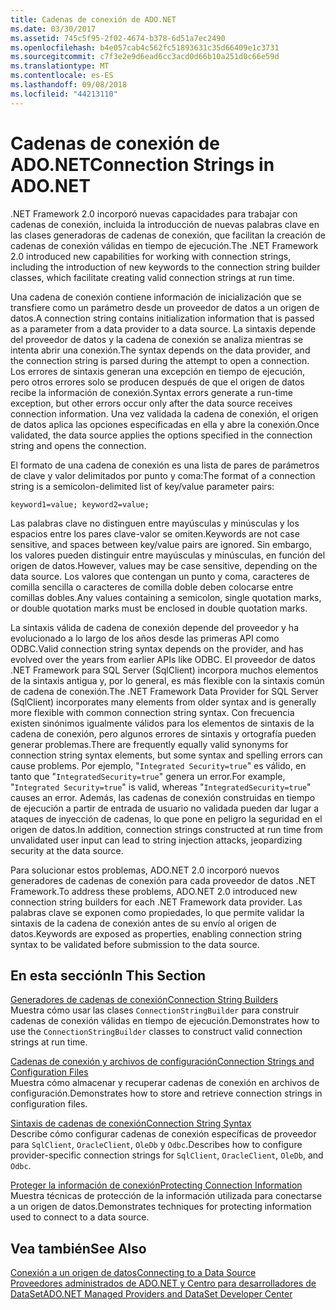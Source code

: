 ```yaml
---
title: Cadenas de conexión de ADO.NET
ms.date: 03/30/2017
ms.assetid: 745c5f95-2f02-4674-b378-6d51a7ec2490
ms.openlocfilehash: b4e057cab4c562fc51893631c35d66409e1c3731
ms.sourcegitcommit: c7f3e2e9d6ead6cc3acd0d66b10a251d0c66e59d
ms.translationtype: MT
ms.contentlocale: es-ES
ms.lasthandoff: 09/08/2018
ms.locfileid: "44213110"
---
```

# <a name="connection-strings-in-adonet"></a><span data-ttu-id="e9dae-102">Cadenas de conexión de ADO.NET</span><span class="sxs-lookup"><span data-stu-id="e9dae-102">Connection Strings in ADO.NET</span></span>
<span data-ttu-id="e9dae-103">.NET Framework 2.0 incorporó nuevas capacidades para trabajar con cadenas de conexión, incluida la introducción de nuevas palabras clave en las clases generadoras de cadenas de conexión, que facilitan la creación de cadenas de conexión válidas en tiempo de ejecución.</span><span class="sxs-lookup"><span data-stu-id="e9dae-103">The .NET Framework 2.0 introduced new capabilities for working with connection strings, including the introduction of new keywords to the connection string builder classes, which facilitate creating valid connection strings at run time.</span></span>  
  
 <span data-ttu-id="e9dae-104">Una cadena de conexión contiene información de inicialización que se transfiere como un parámetro desde un proveedor de datos a un origen de datos.</span><span class="sxs-lookup"><span data-stu-id="e9dae-104">A connection string contains initialization information that is passed as a parameter from a data provider to a data source.</span></span> <span data-ttu-id="e9dae-105">La sintaxis depende del proveedor de datos y la cadena de conexión se analiza mientras se intenta abrir una conexión.</span><span class="sxs-lookup"><span data-stu-id="e9dae-105">The syntax depends on the data provider, and the connection string is parsed during the attempt to open a connection.</span></span> <span data-ttu-id="e9dae-106">Los errores de sintaxis generan una excepción en tiempo de ejecución, pero otros errores solo se producen después de que el origen de datos recibe la información de conexión.</span><span class="sxs-lookup"><span data-stu-id="e9dae-106">Syntax errors generate a run-time exception, but other errors occur only after the data source receives connection information.</span></span> <span data-ttu-id="e9dae-107">Una vez validada la cadena de conexión, el origen de datos aplica las opciones especificadas en ella y abre la conexión.</span><span class="sxs-lookup"><span data-stu-id="e9dae-107">Once validated, the data source applies the options specified in the connection string and opens the connection.</span></span>  
  
 <span data-ttu-id="e9dae-108">El formato de una cadena de conexión es una lista de pares de parámetros de clave y valor delimitados por punto y coma:</span><span class="sxs-lookup"><span data-stu-id="e9dae-108">The format of a connection string is a semicolon-delimited list of key/value parameter pairs:</span></span>  
  
 `keyword1=value; keyword2=value;`  
  
 <span data-ttu-id="e9dae-109">Las palabras clave no distinguen entre mayúsculas y minúsculas y los espacios entre los pares clave-valor se omiten.</span><span class="sxs-lookup"><span data-stu-id="e9dae-109">Keywords are not case sensitive, and spaces between key/value pairs are ignored.</span></span> <span data-ttu-id="e9dae-110">Sin embargo, los valores pueden distinguir entre mayúsculas y minúsculas, en función del origen de datos.</span><span class="sxs-lookup"><span data-stu-id="e9dae-110">However, values may be case sensitive, depending on the data source.</span></span> <span data-ttu-id="e9dae-111">Los valores que contengan un punto y coma, caracteres de comilla sencilla o caracteres de comilla doble deben colocarse entre comillas dobles.</span><span class="sxs-lookup"><span data-stu-id="e9dae-111">Any values containing a semicolon, single quotation marks, or double quotation marks must be enclosed in double quotation marks.</span></span>  
  
 <span data-ttu-id="e9dae-112">La sintaxis válida de cadena de conexión depende del proveedor y ha evolucionado a lo largo de los años desde las primeras API como ODBC.</span><span class="sxs-lookup"><span data-stu-id="e9dae-112">Valid connection string syntax depends on the provider, and has evolved over the years from earlier APIs like ODBC.</span></span> <span data-ttu-id="e9dae-113">El proveedor de datos .NET Framework para SQL Server (SqlClient) incorpora muchos elementos de la sintaxis antigua y, por lo general, es más flexible con la sintaxis común de cadena de conexión.</span><span class="sxs-lookup"><span data-stu-id="e9dae-113">The .NET Framework Data Provider for SQL Server (SqlClient) incorporates many elements from older syntax and is generally more flexible with common connection string syntax.</span></span> <span data-ttu-id="e9dae-114">Con frecuencia existen sinónimos igualmente válidos para los elementos de sintaxis de la cadena de conexión, pero algunos errores de sintaxis y ortografía pueden generar problemas.</span><span class="sxs-lookup"><span data-stu-id="e9dae-114">There are frequently equally valid synonyms for connection string syntax elements, but some syntax and spelling errors can cause problems.</span></span> <span data-ttu-id="e9dae-115">Por ejemplo, "`Integrated Security=true`" es válido, en tanto que "`IntegratedSecurity=true`" genera un error.</span><span class="sxs-lookup"><span data-stu-id="e9dae-115">For example, "`Integrated Security=true`" is valid, whereas "`IntegratedSecurity=true`" causes an error.</span></span> <span data-ttu-id="e9dae-116">Además, las cadenas de conexión construidas en tiempo de ejecución a partir de entrada de usuario no validada pueden dar lugar a ataques de inyección de cadenas, lo que pone en peligro la seguridad en el origen de datos.</span><span class="sxs-lookup"><span data-stu-id="e9dae-116">In addition, connection strings constructed at run time from unvalidated user input can lead to string injection attacks, jeopardizing security at the data source.</span></span>  
  
 <span data-ttu-id="e9dae-117">Para solucionar estos problemas, ADO.NET 2.0 incorporó nuevos generadores de cadenas de conexión para cada proveedor de datos .NET Framework.</span><span class="sxs-lookup"><span data-stu-id="e9dae-117">To address these problems, ADO.NET 2.0 introduced new connection string builders for each .NET Framework data provider.</span></span> <span data-ttu-id="e9dae-118">Las palabras clave se exponen como propiedades, lo que permite validar la sintaxis de la cadena de conexión antes de su envío al origen de datos.</span><span class="sxs-lookup"><span data-stu-id="e9dae-118">Keywords are exposed as properties, enabling connection string syntax to be validated before submission to the data source.</span></span>  
  
## <a name="in-this-section"></a><span data-ttu-id="e9dae-119">En esta sección</span><span class="sxs-lookup"><span data-stu-id="e9dae-119">In This Section</span></span>  
 [<span data-ttu-id="e9dae-120">Generadores de cadenas de conexión</span><span class="sxs-lookup"><span data-stu-id="e9dae-120">Connection String Builders</span></span>](../../../../docs/framework/data/adonet/connection-string-builders.md)  
 <span data-ttu-id="e9dae-121">Muestra cómo usar las clases `ConnectionStringBuilder` para construir cadenas de conexión válidas en tiempo de ejecución.</span><span class="sxs-lookup"><span data-stu-id="e9dae-121">Demonstrates how to use the `ConnectionStringBuilder` classes to construct valid connection strings at run time.</span></span>  
  
 [<span data-ttu-id="e9dae-122">Cadenas de conexión y archivos de configuración</span><span class="sxs-lookup"><span data-stu-id="e9dae-122">Connection Strings and Configuration Files</span></span>](../../../../docs/framework/data/adonet/connection-strings-and-configuration-files.md)  
 <span data-ttu-id="e9dae-123">Muestra cómo almacenar y recuperar cadenas de conexión en archivos de configuración.</span><span class="sxs-lookup"><span data-stu-id="e9dae-123">Demonstrates how to store and retrieve connection strings in configuration files.</span></span>  
  
 [<span data-ttu-id="e9dae-124">Sintaxis de cadenas de conexión</span><span class="sxs-lookup"><span data-stu-id="e9dae-124">Connection String Syntax</span></span>](../../../../docs/framework/data/adonet/connection-string-syntax.md)  
 <span data-ttu-id="e9dae-125">Describe cómo configurar cadenas de conexión específicas de proveedor para `SqlClient`, `OracleClient`, `OleDb` y `Odbc`.</span><span class="sxs-lookup"><span data-stu-id="e9dae-125">Describes how to configure provider-specific connection strings for `SqlClient`, `OracleClient`, `OleDb`, and `Odbc`.</span></span>  
  
 [<span data-ttu-id="e9dae-126">Proteger la información de conexión</span><span class="sxs-lookup"><span data-stu-id="e9dae-126">Protecting Connection Information</span></span>](../../../../docs/framework/data/adonet/protecting-connection-information.md)  
 <span data-ttu-id="e9dae-127">Muestra técnicas de protección de la información utilizada para conectarse a un origen de datos.</span><span class="sxs-lookup"><span data-stu-id="e9dae-127">Demonstrates techniques for protecting information used to connect to a data source.</span></span>  
  
## <a name="see-also"></a><span data-ttu-id="e9dae-128">Vea también</span><span class="sxs-lookup"><span data-stu-id="e9dae-128">See Also</span></span>  
 [<span data-ttu-id="e9dae-129">Conexión a un origen de datos</span><span class="sxs-lookup"><span data-stu-id="e9dae-129">Connecting to a Data Source</span></span>](/cpp/data/odbc/connecting-to-a-data-source)  
 [<span data-ttu-id="e9dae-130">Proveedores administrados de ADO.NET y Centro para desarrolladores de DataSet</span><span class="sxs-lookup"><span data-stu-id="e9dae-130">ADO.NET Managed Providers and DataSet Developer Center</span></span>](https://go.microsoft.com/fwlink/?LinkId=217917)
